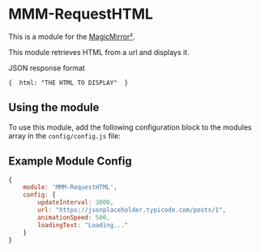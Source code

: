 # MMM-RequestHTML

This is a module for the [MagicMirror²](https://github.com/MichMich/MagicMirror/).

This module retrieves HTML from a url and displays it.

JSON response format
```
{  html: "THE HTML TO DISPLAY"  }
```

## Using the module

To use this module, add the following configuration block to the modules array in the `config/config.js` file:

## Example Module Config
```javascript
{
	module: 'MMM-RequestHTML',
	config: {
		updateInterval: 3000,
		url: "https://jsonplaceholder.typicode.com/posts/1",
		animationSpeed: 500,
		loadingText: "Loading..."
	}
}
```
